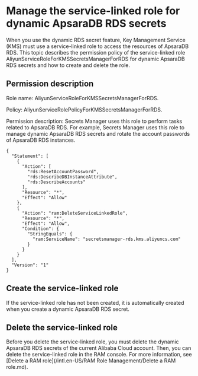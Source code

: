 # Manage the service-linked role for dynamic ApsaraDB RDS secrets

When you use the dynamic RDS secret feature, Key Management Service \(KMS\) must use a service-linked role to access the resources of ApsaraDB RDS. This topic describes the permission policy of the service-linked role AliyunServiceRoleForKMSSecretsManagerForRDS for dynamic ApsaraDB RDS secrets and how to create and delete the role.

## Permission description

Role name: AliyunServiceRoleForKMSSecretsManagerForRDS.

Policy: AliyunServiceRolePolicyForKMSSecretsManagerForRDS.

Permission description: Secrets Manager uses this role to perform tasks related to ApsaraDB RDS. For example, Secrets Manager uses this role to manage dynamic ApsaraDB RDS secrets and rotate the account passwords of ApsaraDB RDS instances.

```
{
  "Statement": [
    {
      "Action": [
        "rds:ResetAccountPassword",
        "rds:DescribeDBInstanceAttribute",
        "rds:DescribeAccounts"
      ],
      "Resource": "*",
      "Effect": "Allow"
    },
    {
      "Action": "ram:DeleteServiceLinkedRole",
      "Resource": "*",
      "Effect": "Allow",
      "Condition": {
        "StringEquals": {
          "ram:ServiceName": "secretsmanager-rds.kms.aliyuncs.com"
        }
      }
    }
  ],
  "Version": "1"
}
```

## Create the service-linked role

If the service-linked role has not been created, it is automatically created when you create a dynamic ApsaraDB RDS secret.

## Delete the service-linked role

Before you delete the service-linked role, you must delete the dynamic ApsaraDB RDS secrets of the current Alibaba Cloud account. Then, you can delete the service-linked role in the RAM console. For more information, see [Delete a RAM role](/intl.en-US/RAM Role Management/Delete a RAM role.md).

